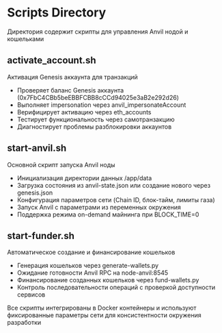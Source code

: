 # Scripts Directory

Директория содержит скрипты для управления Anvil нодой и кошельками

## activate_account.sh
Активация Genesis аккаунта для транзакций
- Проверяет баланс Genesis аккаунта (0x7FbC4CBb5beEBBFCBB8cCCd94025e3aB2e292d26)
- Выполняет impersonation через anvil_impersonateAccount
- Верифицирует активацию через eth_accounts
- Тестирует функциональность через самотранзакцию
- Диагностирует проблемы разблокировки аккаунтов

## start-anvil.sh
Основной скрипт запуска Anvil ноды
- Инициализация директории данных /app/data
- Загрузка состояния из anvil-state.json или создание нового через genesis.json
- Конфигурация параметров сети (Chain ID, блок-тайм, лимиты газа)
- Запуск Anvil с параметрами из переменных окружения
- Поддержка режима on-demand майнинга при BLOCK_TIME=0

## start-funder.sh
Автоматическое создание и финансирование кошельков
- Генерация кошельков через generate-wallets.py
- Ожидание готовности Anvil RPC на node-anvil:8545
- Финансирование созданных кошельков через fund-wallets.py
- Контроль последовательности операций с проверкой доступности сервисов

Все скрипты интегрированы в Docker контейнеры и используют фиксированные параметры сети для 
консистентности окружения разработки